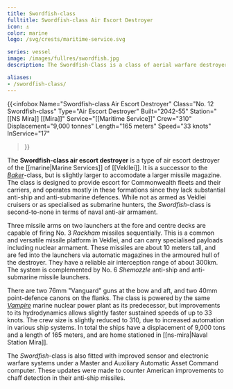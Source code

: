 ```yaml
---
title: Swordfish-class
fulltitle: Swordfish-class Air Escort Destroyer
icon: ⚓️
color: marine
logo: /svg/crests/maritime-service.svg

series: vessel
image: /images/fullres/swordfish.jpg
description: The Swordfish-Class is a class of aerial warfare destroyer in service with the Vekllei Armed Forces.

aliases:
- /swordfish-class/
---
```

{{<infobox
	Name="Swordfish-class Air Escort Destroyer"
	Class="No. 12 Swordfish-class"
	Type="Air Escort Destroyer"
	Built="2042-55"
	Station="[[NS Mira]] [[Mira]]"
	Service="[[Maritime Service]]"
	Crew="310"
	Displacement="9,000 tonnes"
	Length="165 meters"
	Speed="33 knots"
	InService="17"
>}}

The **Swordfish-class air escort destroyer** is a type of air escort destroyer of the [[marine|Marine Services]] of [[Vekllei]]. It is a successor to the [*Baker*](/baker-class/)-class, but is slightly larger to accomodate a larger missile magazine. The class is designed to provide escort for Commonwealth fleets and their carriers, and operates mostly in these formations since they lack substantial anti-ship and anti-submarine defences. While not as armed as Vekllei cruisers or as specialised as submarine hunters, the *Swordfish*-class is second-to-none in terms of naval anti-air armament.

Three missile arms on two launchers at the fore and centre decks are capable of firing No. 3 *Rackham* missiles sequentially. This is a common and versatile missile platform in Vekllei, and can carry specialised payloads including nuclear armament. These missiles are about 10 meters tall, and are fed into the launchers via automatic magazines in the armoured hull of the destroyer. They have a reliable air interception range of about 300km. The system is complemented by No. 6 *Shemozzle* anti-ship and anti-submarine missile launchers.

There are two 76mm "Vanguard" guns at the bow and aft, and two 40mm point-defence canons on the flanks. The class is powered by the same [*Vampire*](/nmpr/) marine nuclear power plant as its predecessor, but improvements to its hydrodynamics allows slightly faster sustained speeds of up to 33 knots. The crew size is slightly reduced to 310, due to increased automation in various ship systems. In total the ships have a displacement of 9,000 tons and a length of 165 meters, and are home stationed in [[ns-mira|Naval Station Mira]].

The *Swordfish*-class is also fitted with improved sensor and electronic warfare systems under a Master and Auxiliary Automatic Asset Command computer. These updates were made to counter American improvements to chaff detection in their anti-ship missiles.